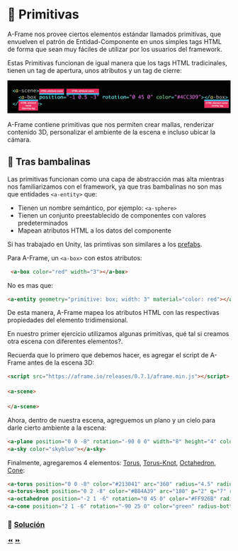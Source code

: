 # :dragon_face: Primitivas

A-Frame nos provee ciertos elementos estándar llamados primitivas, que envuelven el patrón de Entidad-Componente en unos simples tags HTML de forma que sean muy fáciles de utilizar por los usuarios del framework.

Estas Primitivas funcionan de igual manera que los tags HTML tradicinales, tienen un tag de apertura, unos atributos y un tag de cierre:

<p align="center">
 <img src="../docs/img/primitivas.jpg" alt="A-Frame">
</p>

A-Frame contiene primitivas que nos permiten crear mallas, renderizar contenido 3D, personalizar el ambiente de la escena e incluso ubicar la cámara.

## :see_no_evil: Tras bambalinas

Las primitivas funcionan como una capa de abstracción  mas alta mientras nos familiarizamos con el framework, ya que tras bambalinas no son mas que entidades `<a-entity>` que:

* Tienen un nombre semántico, por ejemplo: `<a-sphere>`
* Tienen un conjunto preestablecido de componentes con valores predeterminados
* Mapean atributos HTML a los datos del componente

Si has trabajado en Unity, las primtivas son similares a los [prefabs](https://docs.unity3d.com/Manual/Prefabs.html).

Para A-Frame, un `<a-box>` con estos atributos:

```html
 <a-box color="red" width="3"></a-box>
````

 No es mas que:

```html
<a-entity geometry="primitive: box; width: 3" material="color: red"></a-entity>
````

 De esta manera, A-Frame mapea los atributos HTML con las  respectivas propiedades del elemento tridimensional.

En nuestro primer ejercicio utilizamos algunas primitivas, qué tal si creamos otra escena con diferentes elementos?.

Recuerda que lo primero que debemos hacer, es agregar el script de A-Frame antes de la escena 3D:

```html
<script src="https://aframe.io/releases/0.7.1/aframe.min.js"></script>

<a-scene>

</a-scene>
````

Ahora, dentro de nuestra escena, agreguemos un plano y un cielo para darle cierto ambiente a la escena:

```html
<a-plane position="0 0 -8" rotation="-90 0 0" width="8" height="4" color="peru"></a-plane>
<a-sky color="skyblue"></a-sky>
````

Finalmente, agregaremos 4 elementos: [Torus](https://aframe.io/docs/0.7.0/primitives/a-torus.html), [Torus-Knot](https://aframe.io/docs/0.7.0/primitives/a-torus-knot.html), [Octahedron](https://aframe.io/docs/0.7.0/primitives/a-octahedron.html), [Cone](https://aframe.io/docs/0.7.0/primitives/a-cone.html):

```html
<a-torus position="0 0 -8" color="#213041" arc="360" radius="4.5" radius-tubular="0.1"></a-torus>
<a-torus-knot position="0 2 -8" color="#B84A39" arc="180" p="2" q="7" radius="1" radius-tubular="0.1"></a-torus-knot>
<a-octahedron position="-2 1 -6" rotation="0 45 0" color="#FF926B" radius="1"></a-octahedron>
<a-cone position="2 1 -6" rotation="-90 25 0" color="green" radius-bottom="0" radius-top="0.5"></a-cone>
````

### 📝 [Solución](https://codepen.io/fabiojcortes/pen/VrMPOm)

[⏪](https://github.com/fcor/aframe-workshop/blob/master/ex/1.md)  [⏩]((https://github.com/fcor/aframe-workshop/blob/master/ex/3.md))
